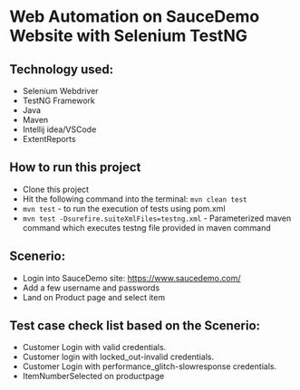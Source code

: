 # Web Automation on SauceDemo Website with Selenium TestNG

## Technology used:
- Selenium Webdriver
- TestNG Framework
- Java
- Maven
- Intellij idea/VSCode
- ExtentReports

## How to run this project

- Clone this project
- Hit the following command into the terminal: ```mvn clean test```
- ```mvn test``` - to run the execution of tests using pom.xml
- ```mvn test -Dsurefire.suiteXmlFiles=testng.xml``` - Parameterized maven command which executes testng file provided in maven command
  
## Scenerio:

- Login into SauceDemo site: https://www.saucedemo.com/
- Add a few username and passwords 
- Land on Product page and select item

## Test case check list based on the Scenerio:

- Customer Login with valid credentials.
- Customer login with locked_out-invalid credentials.
- Customer Login with performance_glitch-slowresponse credentials. 
- ItemNumberSelected on productpage
  
